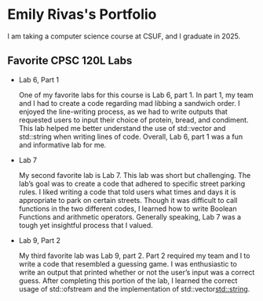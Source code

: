 
# Emily Rivas's Portfolio

I am taking a computer science course at CSUF, and I graduate in 2025.

## Favorite CPSC 120L Labs

- Lab 6, Part 1

    One of my favorite labs for this course is Lab 6, part 1. In part 1, my team and I had to create a code regarding mad libbing a sandwich order. I enjoyed the line-writing process, as we had to write outputs that requested users to input their choice of protein, bread, and condiment. This lab helped me better understand the use of std::vector and std::string when writing lines of code. Overall, Lab 6, part 1  was a fun and informative lab for me.

- Lab 7

    My second favorite lab is Lab 7. This lab was short but challenging. The lab’s goal was to create a code that adhered to specific street parking rules. I liked writing a code that told users what times and days it is appropriate to park on certain streets. Though it was difficult to call functions in the two different codes, I learned how to write Boolean Functions and arithmetic operators. Generally speaking, Lab 7 was a tough yet insightful process that I valued. 

- Lab 9, Part 2

    My third favorite lab was Lab 9, part 2. Part 2 required my team and I to write a code that resembled a guessing game. I was enthusiastic to write an output that printed whether or not the user’s input was a correct guess. After completing this portion of the lab, I learned the correct usage of std::ofstream and the implementation of std::vector<std::string>.

